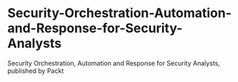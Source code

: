 # Security-Orchestration-Automation-and-Response-for-Security-Analysts
Security Orchestration, Automation and Response for Security Analysts, published by Packt
